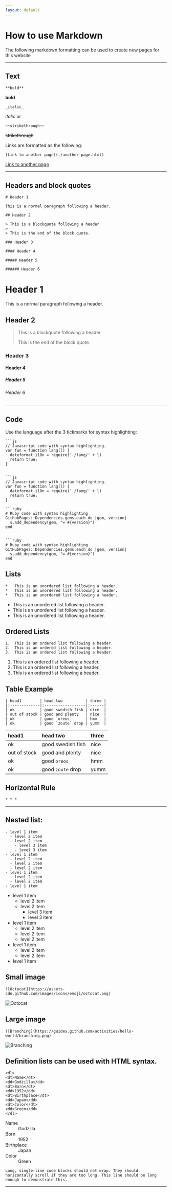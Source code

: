 ```yaml
---
layout: default
---
```


# How to use Markdown

The following markdown formatting can be used to create new pages for this website

---

## Text
```
**bold**
```
**bold**
```
_italic_
```
_italic_
or
```
~~strikethrough~~
```
~~strikethrough~~

Links are formatted as the following:

```
[Link to another page](./another-page.html)
```

[Link to another page](./another-page.html)

---

## Headers and block quotes

```
# Header 1

This is a normal paragraph following a header.

## Header 2

> This is a blockquote following a header
>
> This is the end of the block quote.

### Header 3

#### Header 4

##### Header 5

###### Header 6

```

# Header 1

This is a normal paragraph following a header.

## Header 2

> This is a blockquote following a header
>
> This is the end of the block quote.

### Header 3

#### Header 4

##### Header 5

###### Header 6

---

## Code

Use the language after the 3 tickmarks for syntax highlighting:

```
```js
// Javascript code with syntax highlighting.
var fun = function lang(l) {
  dateformat.i18n = require('./lang/' + l)
  return true;
}
```
```

```js
// Javascript code with syntax highlighting.
var fun = function lang(l) {
  dateformat.i18n = require('./lang/' + l)
  return true;
}
```
```
```ruby
# Ruby code with syntax highlighting
GitHubPages::Dependencies.gems.each do |gem, version|
  s.add_dependency(gem, "= #{version}")
end
```
```

```ruby
# Ruby code with syntax highlighting
GitHubPages::Dependencies.gems.each do |gem, version|
  s.add_dependency(gem, "= #{version}")
end
```

## Lists

```
*   This is an unordered list following a header.
*   This is an unordered list following a header.
*   This is an unordered list following a header.
```

*   This is an unordered list following a header.
*   This is an unordered list following a header.
*   This is an unordered list following a header.


## Ordered Lists

```
1.  This is an ordered list following a header.
2.  This is an ordered list following a header.
3.  This is an ordered list following a header.
```
1.  This is an ordered list following a header.
2.  This is an ordered list following a header.
3.  This is an ordered list following a header.



## Table Example

```
| head1        | head two          | three |
|:-------------|:------------------|:------|
| ok           | good swedish fish | nice  |
| out of stock | good and plenty   | nice  |
| ok           | good `oreos`      | hmm   |
| ok           | good `zoute` drop | yumm  |
```
| head1        | head two          | three |
|:-------------|:------------------|:------|
| ok           | good swedish fish | nice  |
| out of stock | good and plenty   | nice  |
| ok           | good `oreos`      | hmm   |
| ok           | good `zoute` drop | yumm  |


## Horizontal Rule
```
* * *
```
* * *


## Nested list:
```
- level 1 item
  - level 2 item
  - level 2 item
    - level 3 item
    - level 3 item
- level 1 item
  - level 2 item
  - level 2 item
  - level 2 item
- level 1 item
  - level 2 item
  - level 2 item
- level 1 item
```

- level 1 item
  - level 2 item
  - level 2 item
    - level 3 item
    - level 3 item
- level 1 item
  - level 2 item
  - level 2 item
  - level 2 item
- level 1 item
  - level 2 item
  - level 2 item
- level 1 item

## Small image

```
![Octocat](https://assets-cdn.github.com/images/icons/emoji/octocat.png)
```

![Octocat](https://assets-cdn.github.com/images/icons/emoji/octocat.png)

## Large image

```
![Branching](https://guides.github.com/activities/hello-world/branching.png)
```

![Branching](https://guides.github.com/activities/hello-world/branching.png)


## Definition lists can be used with HTML syntax.

```
<dl>
<dt>Name</dt>
<dd>Godzilla</dd>
<dt>Born</dt>
<dd>1952</dd>
<dt>Birthplace</dt>
<dd>Japan</dd>
<dt>Color</dt>
<dd>Green</dd>
</dl>
```

<dl>
<dt>Name</dt>
<dd>Godzilla</dd>
<dt>Born</dt>
<dd>1952</dd>
<dt>Birthplace</dt>
<dd>Japan</dd>
<dt>Color</dt>
<dd>Green</dd>
</dl>

```
Long, single-line code blocks should not wrap. They should horizontally scroll if they are too long. This line should be long enough to demonstrate this.
```

* * *
